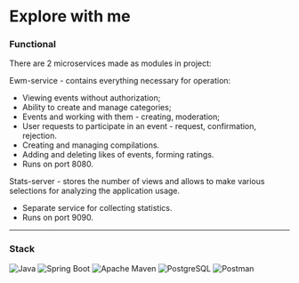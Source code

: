 # Explore with me

### Functional
There are 2 microservices made as modules in project:

Ewm-service - contains everything necessary for operation:
- Viewing events without authorization;
- Ability to create and manage categories;
- Events and working with them - creating, moderation;
- User requests to participate in an event - request, confirmation, rejection.
- Creating and managing compilations.
- Adding and deleting likes of events, forming ratings. 
- Runs on port 8080.

Stats-server - stores the number of views and allows to make various selections for analyzing the application usage.
- Separate service for collecting statistics.
- Runs on port 9090.

---
### Stack
![Java](https://img.shields.io/badge/java-%23ED8B00.svg?style=for-the-badge&logo=java&logoColor=white)
![Spring Boot](https://img.shields.io/badge/spring%20Boot-%236DB33F.svg?style=for-the-badge&logo=spring&logoColor=white)
![Apache Maven](https://img.shields.io/badge/Apache%20Maven-C71A36?style=for-the-badge&logo=Apache%20Maven&logoColor=white)
![PostgreSQL](https://img.shields.io/badge/postgresql-%23316192.svg?style=for-the-badge&logo=postgresql&logoColor=white)
![Postman](https://img.shields.io/badge/postman-%23FF6C37.svg?style=for-the-badge&logo=postman&logoColor=white)
